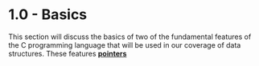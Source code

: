 # 1.0 - Basics

This section will discuss the basics of two of the fundamental features of the C programming language that will be used in our coverage of data structures. These features [**pointers**](../GLOSSARY.md#pointers)  

